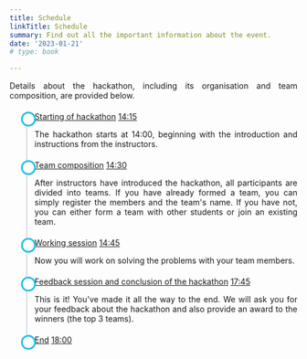 ```yaml
---
title: Schedule
linkTitle: Schedule
summary: Find out all the important information about the event.
date: '2023-01-21'
# type: book

---
```

<!-- Design https://bootsnipp.com/snippets/xrKXW -->
<style>
	ul.timeline {
    list-style-type: none;
    position: relative;
}
ul.timeline:before {
    content: ' ';
    background: #d4d9df;
    display: inline-block;
    position: absolute;
    left: 29px;
    width: 2px;
    height: 100%;
    z-index: 400;
}
ul.timeline > li {
    margin: 20px 0;
    padding-left: 20px;
}
ul.timeline > li:before {
    content: ' ';
    background: white;
    display: inline-block;
    position: absolute;
    border-radius: 50%;
    border: 3px solid #22c0e8;
    left: 20px;
    width: 20px;
    height: 20px;
    z-index: 400;
}

p{
	text-align: justify;
}
</style>

Details about the hackathon, including its organisation and team composition, are provided below.

<div class="container mt-5 mb-5">
	<div class="row">
		<div class="col-md-6 offset-md-3">
			<!-- <h4>Latest News</h4> -->
			<ul class="timeline">
				<li>
					<a href="#">Starting of hackathon</a>
					<a href="#" class="float-right">14:15</a>
					<p>The hackathon starts at 14:00, beginning with the introduction and instructions from the instructors.</p>
				</li>
				<li>
					<a href="#">Team composition</a>
					<a href="#" class="float-right">14:30</a>
					<p>After instructors have introduced the hackathon, all participants are divided into teams. If you have already formed a team, you can simply register the members and the team's name. If you have not, you can either form a team with other students or join an existing team.</p>
				</li>
				<li>
					<a href="#">Working session</a>
					<a href="#" class="float-right">14:45</a>
					<p>Now you will work on solving the problems with your team members.</p>
				</li>
				<li>
					<a href="#">Feedback session and conclusion of the hackathon</a>
					<a href="#" class="float-right">17:45</a>
					<p>This is it! You've made it all the way to the end. We will ask you for your feedback about the hackathon and also provide an award to the winners (the top 3 teams).</p>
				</li>
				<li>
					<a href="#">End</a>
					<a href="#" class="float-right">18:00</a> 
				</li>
			</ul>
		</div>
	</div>
</div>
